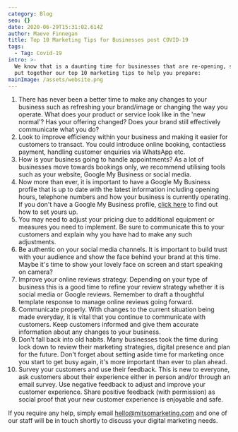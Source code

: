 ```yaml
---
category: Blog
seo: {}
date: 2020-06-29T15:31:02.614Z
author: Maeve Finnegan
title: Top 10 Marketing Tips for Businesses post COVID-19
tags:
  - Tag: Covid-19
intro: >-
  We know that is a daunting time for businesses that are re-opening, so we've
  put together our top 10 marketing tips to help you prepare:
mainImage: /assets/website.png
---
```

1. There has never been a better time to make any changes to your business such as refreshing your brand/image or changing the way you operate. What does your product or service look like in the 'new normal'? Has your offering changed? Does your brand still effectively communicate what you do?
2. Look to improve efficiency within your business and making it easier for customers to transact. You could introduce online booking, contactless payment, handling customer enquiries via WhatsApp etc.
3. How is your business going to handle appointments? As a lot of businesses move towards bookings only, we recommend utilising tools such as your website, Google My Business or social media. 
4. Now more than ever, it is important to have a Google My Business profile that is up to date with the latest information including opening hours, telephone numbers and how your business is currently operating. If you don't have a Google My Business profile, [click here](https://support.google.com/business/answer/6300717?hl=en-GB) to find out how to set yours up.
5. You may need to adjust your pricing due to additional equipment or measures you need to implement. Be sure to communicate this to your customers and explain why you have had to make any such adjustments.
6. Be authentic on your social media channels. It is important to build trust with your audience and show the face behind your brand at this time. Maybe it's time to show your lovely face on screen and start speaking on camera? 
7. Improve your online reviews strategy. Depending on your type of business this is a good time to refine your review strategy whether it is social media or Google reviews. Remember to draft a thoughtful template response to manage online reviews going forward. 
8. Communicate properly. With changes to the current situation being made everyday, it is vital that you continue to communicate with customers. Keep customers informed and give them accurate information about any changes to your business.
9. Don't fall back into old habits. Many businesses took the time during lock down to review their marketing strategies, digital presence and plan for the future. Don't forget about setting aside time for marketing once you start to get busy again, it's more important than ever to plan ahead.
10. Survey your customers and use their feedback. This is new to everyone, ask customers about their experience either in person and/or through an email survey. Use negative feedback to adjust and improve your customer experience. Share positive feedback (with permission) as social proof that your new customer experience is enjoyable and safe.

If you require any help, simply email hello@mitsomarketing.com and one of our staff will be in touch shortly to discuss your digital marketing needs.
